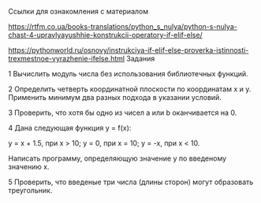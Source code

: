 Ссылки для ознакомления с материалом

https://rtfm.co.ua/books-translations/python_s_nulya/python-s-nulya-chast-4-upravlyayushhie-konstrukcii-operatory-if-elif-else/

https://pythonworld.ru/osnovy/instrukciya-if-elif-else-proverka-istinnosti-trexmestnoe-vyrazhenie-ifelse.html
Задания

1  Вычислить модуль числа без использования библиотечных функций.

2  Определить четверть координатной плоскости по координатам x и y. Применить минимум два разных подхода в указании условий.

3  Проверить, что хотя бы одно из чисел a или b оканчивается на 0.

4  Дана следующая функция y = f(x):

  y = x + 1.5, при x > 10;
  y = 0, при x = 10;
  y = -x, при x < 10.

Написать программу, определяющую значение y по введеному значению x.

5 Проверить, что введеные три числа (длины сторон) могут образовать треугольник.
